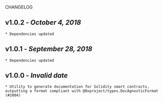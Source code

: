 <!--
changelogUtils.file is auto-generated using the monorepo-scripts package. Don't edit directly.
Edit the package's CHANGELOG.json file only.
-->

CHANGELOG

## v1.0.2 - _October 4, 2018_

    * Dependencies updated

## v1.0.1 - _September 28, 2018_

    * Dependencies updated

## v1.0.0 - _Invalid date_

    * Utility to generate documentation for Solidity smart contracts, outputting a format compliant with @0xproject/types.DocAgnosticFormat (#1004)
